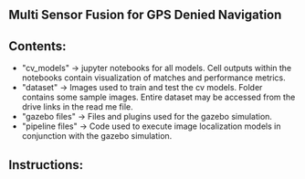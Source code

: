 ## Multi Sensor Fusion for GPS Denied Navigation

## Contents:

- "cv_models" -> jupyter notebooks for all models. Cell outputs within the notebooks contain visualization of matches and performance metrics.
- "dataset" -> Images used to train and test the cv models. Folder contains some sample images. Entire dataset may be accessed from the drive links in the read me file.
- "gazebo files" -> Files and plugins used for the gazebo simulation.
- "pipeline files" -> Code used to execute image localization models in conjunction with the gazebo simulation.
 

## Instructions: 